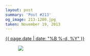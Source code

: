 ```yaml
---
layout: post
summary: 'Post #213'
og_image: 213-1280.jpg
taken: November 19, 2013
---
```


<div class="post">
 <time>
  <a href="/213">
   {{ page.date | date: "%B %-d, %Y" }}
  </a>
 </time>
 <a href="/213">
  <figure data-taken="11/19/2013">
   <img sizes="(min-width: 700px) 50vw, calc(100vw - 2rem)" src="{{ site.assets_url }}/213-640.jpg" srcset="{{ site.assets_url }}/213-1280.jpg 1280w, {{ site.assets_url }}/213-960.jpg 960w, {{ site.assets_url }}/213-640.jpg 640w, {{ site.assets_url }}/213-320.jpg 320w"/>
  </figure>
 </a>
</div>
